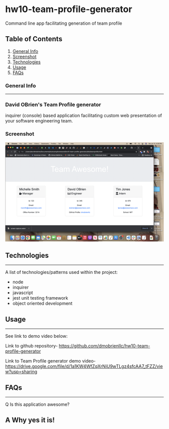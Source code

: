 # hw10-team-profile-generator
Command line app facilitating generation of team profile

## Table of Contents
1. [General Info](#general-info)
2. [Screenshot](#screenshot)
3. [Technologies](#technologies)
4. [Usage](#usage)
5. [FAQs](#faqs)

### General Info
***
### David OBrien's Team Profile generator

inquirer (console) based application facilitating custom web presentation
of your software engineering team.

### Screenshot
![Image text](./dist/finished-screenshot.png)

## Technologies
***
A list of technologies/patterns used within the project:
  * node
  * inquirer
  * javascript
  * jest unit testing framework
  * object oriented development

## Usage
***
See link to demo video below:

Link to github repository- https://github.com/dmobrienllc/hw10-team-profile-generator

Link to Team Profile generator demo video- https://drive.google.com/file/d/1a1KW4WfZqXrNiU9wTLgz4sfcAA7_tFZZ/view?usp=sharing


## FAQs
***

Q Is this application awesome?

A Why yes it is!
---

